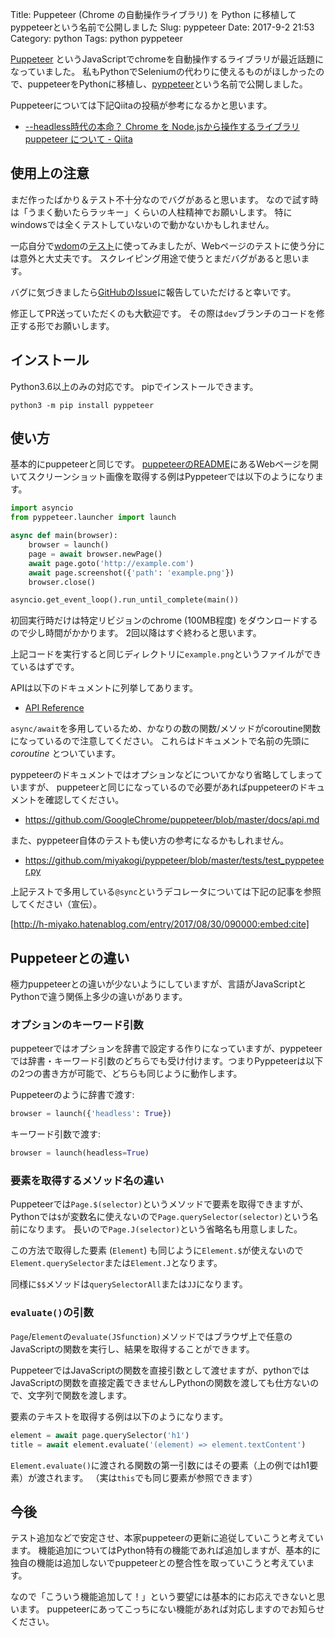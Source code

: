 Title: Puppeteer (Chrome の自動操作ライブラリ) を Python に移植してpyppeteerという名前で公開しました
Slug: pyppeteer
Date: 2017-9-2 21:53
Category: python
Tags: python pyppeteer

[Puppeteer](https://github.com/GoogleChrome/puppeteer) というJavaScriptでchromeを自動操作するライブラリが最近話題になっていました。
私もPythonでSeleniumの代わりに使えるものがほしかったので、puppeteerをPythonに移植し、[pyppeteer](https://github.com/miyakogi/pyppeteer)という名前で公開しました。

<!-- more -->

Puppeteerについては下記Qiitaの投稿が参考になるかと思います。

* [--headless時代の本命？ Chrome を Node.jsから操作するライブラリ puppeteer について - Qiita](http://qiita.com/Quramy/items/26058e83e898ec2ec078)

## 使用上の注意

まだ作ったばかり＆テスト不十分なのでバグがあると思います。
なので試す時は「うまく動いたらラッキー」くらいの人柱精神でお願いします。
特にwindowsでは全くテストしていないので動かないかもしれません。

一応自分で[wdom](https://github.com/miyakogi/wdom/)の[テスト](https://github.com/miyakogi/wdom/tree/dev/tests_py36)に使ってみましたが、Webページのテストに使う分には意外と大丈夫です。
スクレイピング用途で使うとまだバグがあると思います。

バグに気づきましたら[GitHubのIssue](https://github.com/miyakogi/pyppeteer/issues)に報告していただけると幸いです。

修正してPR送っていただくのも大歓迎です。
その際は`dev`ブランチのコードを修正する形でお願いします。

## インストール

Python3.6以上のみの対応です。
pipでインストールできます。

```
python3 -m pip install pyppeteer
```

## 使い方

基本的にpuppeteerと同じです。
[puppeteerのREADME](https://github.com/GoogleChrome/puppeteer#usage)にあるWebページを開いてスクリーンショット画像を取得する例はPyppeteerでは以下のようになります。

```python
import asyncio
from pyppeteer.launcher import launch

async def main(browser):
    browser = launch()
    page = await browser.newPage()
    await page.goto('http://example.com')
    await page.screenshot({'path': 'example.png'})
    browser.close()

asyncio.get_event_loop().run_until_complete(main())
```

初回実行時だけは特定リビジョンのchrome (100MB程度) をダウンロードするので少し時間がかかります。
2回以降はすぐ終わると思います。

上記コードを実行すると同じディレクトリに`example.png`というファイルができているはずです。

APIは以下のドキュメントに列挙してあります。

* [API Reference](https://miyakogi.github.io/pyppeteer/reference.html)

`async/await`を多用しているため、かなりの数の関数/メソッドがcoroutine関数になっているので注意してください。
これらはドキュメントで名前の先頭に *coroutine* とついています。

pyppeteerのドキュメントではオプションなどについてかなり省略してしまっていますが、
puppeteerと同じになっているので必要があればpuppeteerのドキュメントを確認してください。

* https://github.com/GoogleChrome/puppeteer/blob/master/docs/api.md

また、pyppeteer自体のテストも使い方の参考になるかもしれません。

* https://github.com/miyakogi/pyppeteer/blob/master/tests/test_pyppeteer.py

上記テストで多用している`@sync`というデコレータについては下記の記事を参照してください（宣伝）。


[http://h-miyako.hatenablog.com/entry/2017/08/30/090000:embed:cite]


## Puppeteerとの違い

極力puppeteerとの違いが少ないようにしていますが、言語がJavaScriptとPythonで違う関係上多少の違いがあります。

### オプションのキーワード引数

puppeteerではオプションを辞書で設定する作りになっていますが、pyppeteerでは辞書・キーワード引数のどちらでも受け付けます。つまりPyppeteerは以下の2つの書き方が可能で、どちらも同じように動作します。

Puppeteerのように辞書で渡す:

```python
browser = launch({'headless': True})
```

キーワード引数で渡す:

```python
browser = launch(headless=True)
```

### 要素を取得するメソッド名の違い

Puppeteerでは`Page.$(selector)`というメソッドで要素を取得できますが、Pythonでは`$`が変数名に使えないので`Page.querySelector(selector)`という名前になります。
長いので`Page.J(selector)`という省略名も用意しました。

この方法で取得した要素 (`Element`) も同じように`Element.$`が使えないので`Element.querySelector`または`Element.J`となります。

同様に`$$`メソッドは`querySelectorAll`または`JJ`になります。

### `evaluate()`の引数

`Page`/`Element`の`evaluate(JSfunction)`メソッドではブラウザ上で任意のJavaScriptの関数を実行し、結果を取得することができます。

PuppeteerではJavaScriptの関数を直接引数として渡せますが、pythonではJavaScriptの関数を直接定義できませんしPythonの関数を渡しても仕方ないので、文字列で関数を渡します。

要素のテキストを取得する例は以下のようになります。

```python
element = await page.querySelector('h1')
title = await element.evaluate('(element) => element.textContent')
```

`Element.evaluate()`に渡される関数の第一引数にはその要素（上の例ではh1要素）が渡されます。
（実は`this`でも同じ要素が参照できます）

## 今後

テスト追加などで安定させ、本家puppeteerの更新に追従していこうと考えています。
機能追加についてはPython特有の機能であれば追加しますが、基本的に独自の機能は追加しないでpuppeteerとの整合性を取っていこうと考えています。

なので「こういう機能追加して！」という要望には基本的にお応えできないと思います。
puppeteerにあってこっちにない機能があれば対応しますのでお知らせください。
